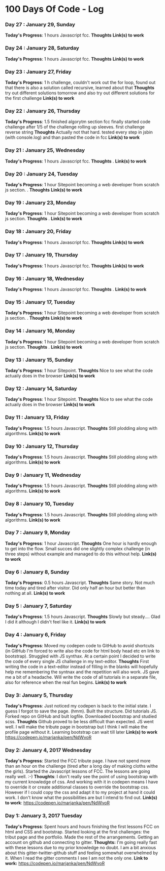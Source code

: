 # 100 Days Of Code - Log


### Day 27 : January 29, Sunday

**Today's Progress**: 1 hours Javascript fcc.
**Thoughts** 
**Link(s) to work** 

### Day 24 : January 28, Saturday

**Today's Progress**: 1 hours Javascript fcc.
**Thoughts** 
**Link(s) to work** 

### Day 23 : January 27, Friday

**Today's Progress**: 1 h challenge, couldn't work out the for loop, found out that there is also a solution called recursive, learned about that
**Thoughts** try out different solutions tomorrow and also try out different solutions for the first challenge
**Link(s) to work** 

### Day 22 : January 26, Thursday

**Today's Progress**: 1.5 finished algorytm section fcc finally started code challenge after 1/5 of the challenge rolling up sleeves. first challenge reverse string
**Thoughts** Actually not that hard. tested every step in jsbin (with console.log) and than pasted the code in fcc
**Link(s) to work** 

### Day 21 : January 25, Wednesday

**Today's Progress**: 1 hours Javascript fcc. 
**Thoughts** .
**Link(s) to work** 

### Day 20 : January 24, Tuesday

**Today's Progress**: 1 hour Sitepoint becoming a web developer from scratch js section. . 
**Thoughts** 
**Link(s) to work** 

### Day 19 : January 23, Monday

**Today's Progress**: 1 hour Sitepoint becoming a web developer from scratch js section. 
**Thoughts** .
**Link(s) to work** 

### Day 18 : January 20, Friday

**Today's Progress**: 1 hours Javascript fcc. 
**Thoughts** 
**Link(s) to work** 

### Day 17 : January 19, Thursday

**Today's Progress**: 1 hours Javascript fcc. 
**Thoughts** 
**Link(s) to work** 

### Day 16 : January 18, Wednesday

**Today's Progress**: 1 hours Javascript fcc. 
**Thoughts** .
**Link(s) to work** 

### Day 15 : January 17, Tuesday

**Today's Progress**: 1 hour Sitepoint becoming a web developer from scratch js section. . 
**Thoughts** 
**Link(s) to work** 

### Day 14 : January 16, Monday

**Today's Progress**: 1 hour Sitepoint becoming a web developer from scratch js section. 
**Thoughts** .
**Link(s) to work** 


### Day 13 : January 15, Sunday

**Today's Progress**: 1 hour Sitepoint. 
**Thoughts** Nice to see what the code actuaily does in the browser
**Link(s) to work** 

### Day 12 : January 14, Saturday

**Today's Progress**: 1 hour Sitepoint. 
**Thoughts** Nice to see what the code actuaily does in the browser
**Link(s) to work** 

### Day 11 : January 13, Friday

**Today's Progress**: 1.5 hours Javascript. 
**Thoughts** Still plodding along with algorithms.
**Link(s) to work** 

### Day 10 : January 12, Thursday

**Today's Progress**: 1.5 hours Javascript. 
**Thoughts** Still plodding along with algorithms.
**Link(s) to work** 

### Day 9 : January 11, Wednesday

**Today's Progress**: 1.5 hours Javascript. 
**Thoughts** Still plodding along with algorithms.
**Link(s) to work** 

### Day 8 : January 10, Tuesday

**Today's Progress**: 1.5 hours Javascript. 
**Thoughts** Still plodding along with algorithms.
**Link(s) to work** 

### Day 7 : January 9, Monday

**Today's Progress**: 1 hour Javascript. 
**Thoughts** One hour is hardly enough to get into the flow. Small succes did one slightly complex challenge (in three steps)  without example and managed to do this without help.
**Link(s) to work** 

### Day 6 : January 8, Sunday

**Today's Progress**: 0.5 hours Javascript. 
**Thoughts** Same story. Not much time today and tired after visitor. Did only half an hour but better than nothing at all.
**Link(s) to work** 

### Day 5 : January 7, Saturday

**Today's Progress**: 1.5 hours Javascript. 
**Thoughts** Slowly but steady.... Glad I did it although I didn't feel like it.
**Link(s) to work** 


### Day 4 : January 6, Friday

**Today's Progress**: Moved my codepen code to GitHub to avoid shortcuts (in GitHub I'm forced to write also the code for html body head etc en link to bootstrap). Struggled with JS synthax. At a certain point I decided to write the code of every single JS challenge in my text-editor. 
**Thoughts** First writing the code in a text-editor instead of filling in the blanks will hopefully help me remembering the syntnax and the repetition will also work. JS gave me a bit of a headache. Will write the code of all tutorials in a separate file, also for reference when the real fun begins.
**Link(s) to work** 

### Day 3: January 5, Thursday

**Today's Progress**: Just noticed my codepen is back to the initial state. I guess I forgot to save the page. (hmm). Built the structure. Did tutorials JS. Forked repo on GitHub and bult logfile. Downloaded bootstrap and studied scss.
**Thoughts** Github proved to be less difficult than expected. JS went well. I will make the tribute page in bootstrap but I think I will make the profile page without it. Learning bootstrap can wait till later
**Link(s) to work** https://codepen.io/marjanka/pen/NdWvoR


### Day 2: January 4, 2017 Wednesday

**Today's Progress**: Started the FCC tribute page. I have not spend more than an hour on the challenge (tired after a long day of making cloths withe the girls). Started the Javascript lessons of FCC. The lessons are going really well. :-)
**Thoughts**: I don't really see the point of using bootstrap with my current knowledge of css. And working with it in codepen means I have to override it or create additional classes to override the bootstrap css. However if I could copy the css and adapt it to my project at hand it could work. I don't know what the possibilities are but I intend to find out. 
**Link(s) to work**: https://codepen.io/marjanka/pen/NdWvoR


### Day 1: January 3, 2017 Tuesday

**Today's Progress**: Spent hours and hours finishing the first lessons FCC on html and CSS and bootstrap.  Started looking at the first challenges: the tribut page and the portfolio. Made the rest of the arrangements. Getting an account on github and connecting to gitter.
**Thoughts:** I'm going really fast with these lessons due to my prior knowledge no doubt. I am a bit anxious about this gitter-twitter-github stuff and feeling somewhat overwhelmed by it. When I read the gitter comments I see I am not the only one.
**Link to work:** https://codepen.io/marjanka/pen/NdWvoR



